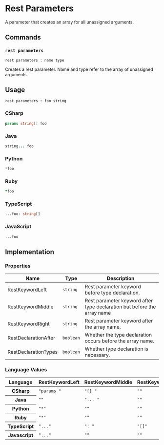 # Rest Parameters

A parameter that creates an array for all unassigned arguments.


## Commands

### `rest parameters`

`rest parameters : name type`

Creates a rest parameter.
Name and type refer to the array of unassigned arguments.

## Usage

```gls
rest parameters : foo string
```

### CSharp

```csharp
params string[] foo
```

### Java

```java
string... foo
```
### Python

```python
*foo
```

### Ruby

```ruby
*foo
```

### TypeScript

```typescript
...foo: string[]
```

### JavaScript

```javascript
...foo
```


## Implementation

### Properties

<table>
    <thead>
        <th>Name</th>
        <th>Type</th>
        <th>Description</th>
    </thead>
    <tbody>
        <tr>
            <td>RestKeywordLeft</td>
            <td><code>string</code></td>
            <td>Rest parameter keyword before type declaration.</td>
        </tr>
        <tr>
            <td>RestKeywordMiddle</td>
            <td><code>string</code></td>
            <td>Rest parameter keyword after type declaration but before the array name</td>
        <tr>
            <td>RestKeywordRight</td>
            <td><code>string</code></td>
            <td>Rest parameter keyword after the array name.</td>
        </tr>
        <tr>
            <td>RestDeclarationAfter</td>
            <td><code>boolean</code></td>
            <td>Whether the type declaration occurs before the array name.</td>
        </tr>
        <tr>
            <td>RestDeclarationTypes</td>
            <td><code>boolean</code></td>
            <td>Whether type declaration is necessary.</td>
        </tr>
    </tbody>
</table>

### Language Values

<table>
    <thead>
        <th>Language</th>
        <th>RestKeywordLeft</th>
        <th>RestKeywordMiddle</th>
        <th>RestKeywordRight</th>
        <th>RestDeclarationAfter</th>
        <th>RestDeclarationTypes</th>
    </thead>
    <tbody>
        <tr>
            <th>CSharp</th>
            <td><code>"params "</code></td>
            <td><code>"[] "</code></td>
            <td><code>""</code></td>
            <td><code>false</code></td>
            <td><code>true</code></td>
        </tr>
        <tr>
            <th>Java</th>
            <td><code>""</code></td>
            <td><code>"... "</code></td>
            <td><code>""</code></td>
            <td><code>false</code></td>
            <td><code>true</code></td>
        </tr>
        <tr>
            <th>Python</th>
            <td><code>"*"</code></td>
            <td><code>""</code></td>
            <td><code>""</code></td>
            <td><code>false</code></td>
            <td><code>false</code></td>
        </tr>
        <tr>
            <th>Ruby</th>
            <td><code>"*"</code></td>
            <td><code>""</code></td>
            <td><code>""</code></td>
            <td><code>false</code></td>
            <td><code>false</code></td>
        </tr>
        <tr>
            <th>TypeScript</th>
            <td><code>"..."</code></td>
            <td><code>": "</code></td>
            <td><code>"[]"</code></td>
            <td><code>true</code></td>
            <td><code>true</code></td>
        </tr>
        <tr>
            <th>Javascript</th>
            <td><code>"..."</code></td>
            <td><code>""</code></td>
            <td><code>""</code></td>
            <td><code>false</code></td>
            <td><code>false</code></td>
        </tr>
    </tbody>
</table>
